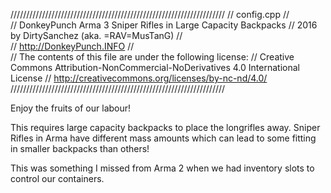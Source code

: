 ////////////////////////////////////////////////////////////////////
//	config.cpp
//	
//	DonkeyPunch Arma 3 Sniper Rifles in Large Capacity Backpacks
//	2016 by DirtySanchez (aka. =RAV=MusTanG)
//	
//	http://DonkeyPunch.INFO
//	
//	The contents of this file are under the following license:
//	Creative Commons Attribution-NonCommercial-NoDerivatives 4.0 International License
//	http://creativecommons.org/licenses/by-nc-nd/4.0/
////////////////////////////////////////////////////////////////////

Enjoy the fruits of our labour!

This requires large capacity backpacks to place the longrifles away.
Sniper Rifles in Arma have different mass amounts which can lead to some fitting in smaller backpacks than others!

This was something I missed from Arma 2 when we had inventory slots to control our containers.
